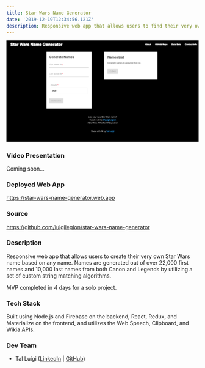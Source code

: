 ```yaml
---
title: Star Wars Name Generator
date: '2019-12-19T12:34:56.121Z'
description: Responsive web app that allows users to find their very own Star Wars name based on their name in real life. Names are picked out of over 22,000 first names and 10,000 last names from both Canon and Legends by utilizing a set of matching algorithms.
---
```


![Star Wars Name Generator Screenshot](./screenshot.png)

### Video Presentation

Coming soon...

### Deployed Web App

<https://star-wars-name-generator.web.app>

### Source

<https://github.com/luigilegion/star-wars-name-generator>

### Description

Responsive web app that allows users to create their very own Star Wars name based on any name. Names are generated out of over 22,000 first names and 10,000 last names from both Canon and Legends by utilizing a set of custom string matching algorithms.

MVP completed in 4 days for a solo project.

### Tech Stack

Built using Node.js and Firebase on the backend, React, Redux, and Materialize on the frontend, and utilizes the Web Speech, Clipboard, and Wikia APIs.

### Dev Team

- Tal Luigi ([LinkedIn](https://www.linkedin.com/in/talluigi) | [GitHub](https://github.com/luigilegion))
